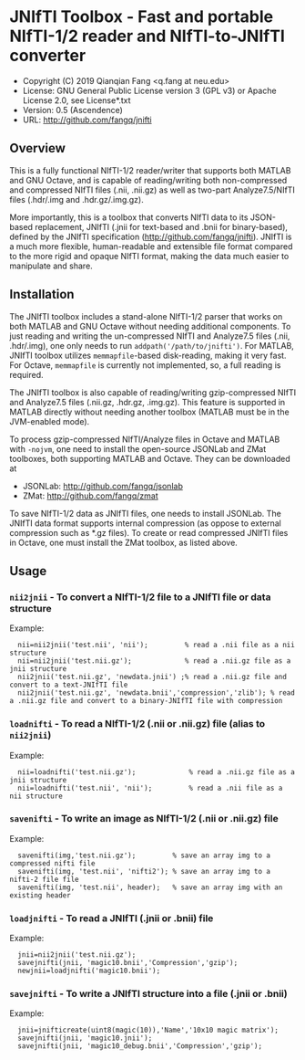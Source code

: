# JNIfTI Toolbox - Fast and portable NIfTI-1/2 reader and NIfTI-to-JNIfTI converter

* Copyright (C) 2019  Qianqian Fang <q.fang at neu.edu>
* License: GNU General Public License version 3 (GPL v3) or Apache License 2.0, see License*.txt
* Version: 0.5 (Ascendence)
* URL: http://github.com/fangq/jnifti

## Overview

This is a fully functional NIfTI-1/2 reader/writer that supports both 
MATLAB and GNU Octave, and is capable of reading/writing both non-compressed 
and compressed NIfTI files (.nii, .nii.gz) as well as two-part Analyze7.5/NIfTI
files (.hdr/.img and .hdr.gz/.img.gz).

More importantly, this is a toolbox that converts NIfTI data to its JSON-based
replacement, JNIfTI (.jnii for text-based and .bnii for binary-based), defined
by the JNIfTI specification (http://github.com/fangq/jnifti). JNIfTI is a 
much more flexible, human-readable and extensible file format compared to the
more rigid and opaque NIfTI format, making the data much easier to manipulate
and share.

## Installation

The JNIfTI toolbox includes a stand-alone NIfTI-1/2 parser that works on both
MATLAB and GNU Octave without needing additional components. To just reading and
writing the un-compressed NIfTI and Analyze7.5 files (.nii, .hdr/.img), one 
only needs to run `addpath('/path/to/jnifti')`. For MATLAB, JNIfTI toolbox
utilizes `memmapfile`-based disk-reading, making it very fast. For Octave, 
`memmapfile` is currently not implemented, so, a full reading is required.

The JNIfTI toolbox is also capable of reading/writing gzip-compressed NIfTI and 
Analyze7.5 files (.nii.gz, .hdr.gz, .img.gz). This feature is supported in MATLAB
directly without needing another toolbox (MATLAB must be in the JVM-enabled mode).

To process gzip-compressed NIfTI/Analyze files in Octave and MATLAB with `-nojvm`,
one need to install the open-source JSONLab and ZMat toolboxes, both supporting
MATLAB and Octave. They can be downloaded at

* JSONLab: http://github.com/fangq/jsonlab
* ZMat: http://github.com/fangq/zmat

To save NIfTI-1/2 data as JNIfTI files, one needs to install JSONLab. The JNIfTI
data format supports internal compression (as oppose to external compression such
as \*.gz files). To create or read compressed JNIfTI files in Octave, one must 
install the ZMat toolbox, as listed above.

## Usage

### `nii2jnii` - To convert a NIfTI-1/2 file to a JNIfTI file or data structure
Example:
```
  nii=nii2jnii('test.nii', 'nii');         % read a .nii file as a nii structure
  nii=nii2jnii('test.nii.gz');             % read a .nii.gz file as a jnii structure
  nii2jnii('test.nii.gz', 'newdata.jnii') ;% read a .nii.gz file and convert to a text-JNIfTI file  
  nii2jnii('test.nii.gz', 'newdata.bnii','compression','zlib'); % read a .nii.gz file and convert to a binary-JNIfTI file with compression
```
### `loadnifti` - To read a NIfTI-1/2 (.nii or .nii.gz) file (alias to `nii2jnii`)
Example:
```
  nii=loadnifti('test.nii.gz');             % read a .nii.gz file as a jnii structure
  nii=loadnifti('test.nii', 'nii');         % read a .nii file as a nii structure
```
### `savenifti` - To write an image as NIfTI-1/2 (.nii or .nii.gz) file
Example:
```
  savenifti(img,'test.nii.gz');         % save an array img to a compressed nifti file
  savenifti(img, 'test.nii', 'nifti2'); % save an array img to a nifti-2 file file
  savenifti(img, 'test.nii', header);   % save an array img with an existing header
```
### `loadjnifti` - To read a JNIfTI (.jnii or .bnii) file
Example:
```
  jnii=nii2jnii('test.nii.gz');
  savejnifti(jnii, 'magic10.bnii','Compression','gzip');
  newjnii=loadjnifti('magic10.bnii');
```
### `savejnifti` - To write a JNIfTI structure into a file (.jnii or .bnii)
Example:
```
  jnii=jnifticreate(uint8(magic(10)),'Name','10x10 magic matrix');
  savejnifti(jnii, 'magic10.jnii');
  savejnifti(jnii, 'magic10_debug.bnii','Compression','gzip');
```
